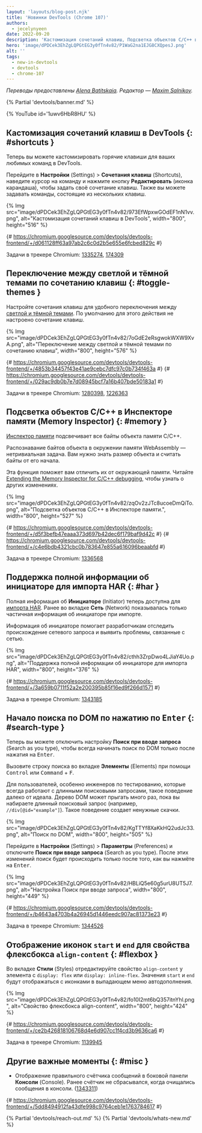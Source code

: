```yaml
---
layout: 'layouts/blog-post.njk'
title: 'Новинки DevTools (Chrome 107)'
authors:
  - jecelynyeen
date: 2022-09-20
description: 'Кастомизация сочетаний клавиш, Подсветка объектов C/C++ в Инспекторе памяти и другое.'
hero: 'image/dPDCek3EhZgLQPGtEG3y0fTn4v82/P1WaG2na1EJG8CXQpesJ.png'
alt: ''
tags:
  - new-in-devtools
  - devtools
  - chrome-107
---
```


*Переводы предоставлены [Alena Batitskaia](https://twitter.com/ABatickaya). Редактор — [Maxim Salnikov](https://twitter.com/webmaxru).*

{% Partial 'devtools/banner.md' %}

{% YouTube id='1uwv6HbR8HU' %}

<!-- Translation instructions:
  + 1. Remove the "draft: true" tag above when submitting PR
  + 2. Provide translations under each of the English commented original content
  + 3. Translate the "description" tag above
  + 4. Translate all the <img> alt text
  5. Update the whats-new.md file -->

<!-- Content starts here -->

<!-- ## Customize keyboard shortcuts in DevTools {: #shortcuts } -->
## Кастомизация сочетаний клавиш в DevTools {: #shortcuts }

<!-- You can now customize keyboard shortcuts for your favorite commands in DevTools. -->
Теперь вы можете кастомизировать горячие клавиши для ваших любимых команд в DevTools.

<!-- Go to **Settings** > **Shortcuts**, hover over a command and click the **Edit** button (pen icon) to customize the keyboard shortcut. You can create chords (a.k.a multi-key press shortcuts) as well.  -->
Перейдите в **Настройки** (Settings) > **Сочетания клавиш** (Shortcuts), наведите курсор на команду и нажмите кнопку **Редактировать** (иконка карандаша), чтобы задать своё сочетание клавиш. Также вы можете задавать команды, состоящие из нескольких клавиш.

{% Img src="image/dPDCek3EhZgLQPGtEG3y0fTn4v82/973EfWpxwGOdEF1nN1vv.png", alt="Кастомизация сочетаний клавиш в DevTools", width="800", height="516" %}

{# https://chromium.googlesource.com/devtools/devtools-frontend/+/d061128ff63a97ab2c6c0d2b5e655e6fcbed829c #}

Задачи в трекере Chromium: [1335274](https://crbug.com/1335274), [174309](https://crbug.com/174309)


<!-- ## Toggle light and dark themes with keyboard shortcut {: #toggle-themes } -->
## Переключение между светлой и тёмной темами по сочетанию клавиш {: #toggle-themes }

<!-- Configure a keyboard shortcut to toggle [light and dark themes](/docs/devtools/rendering/emulate-css/#emulate-css-media-feature-prefers-color-scheme) conveniently. By default, the action doesn’t map to any keyboard shortcut. -->
Настройте сочетания клавиш для удобного переключения между [светлой и тёмной темами](/docs/devtools/rendering/emulate-css/#emulate-css-media-feature-prefers-color-scheme). По умолчанию для этого действия не настроено сочетание клавиш.

{% Img src="image/dPDCek3EhZgLQPGtEG3y0fTn4v82/7oGdE2eRsgwokWXW9XvA.png", alt="Переключение между светлой и тёмной темами по сочетанию клавиш", width="800", height="576" %}

{# https://chromium.googlesource.com/devtools/devtools-frontend/+/4853b34457f43e41ae9cebc7dfc97c0b734f463a #}
{# https://chromium.googlesource.com/devtools/devtools-frontend/+/029ac9db0b7e7d08945bcf7a16b407bde50183a1 #}

Задачи в трекере Chromium: [1280398](https://crbug.com/1280398), [1226363](https://crbug.com/1226363)


<!-- ## Highlight C/C++ objects in the Memory Inspector {: #memory } -->
## Подсветка объектов C/C++ в Инспекторе памяти (Memory Inspector) {: #memory }

<!-- The [Memory Inspector](/docs/devtools/memory-inspector/) highlights all the bytes of a C/C++ memory object. -->
[Инспектор памяти](/docs/devtools/memory-inspector/) подсвечивает все байты объекта памяти C/C++.

<!-- Recognizing an object’s bytes among the surrounding WebAssembly memory was a pain point. You have to know the object’s size and count bytes from the object’s start. -->
Распознавание байтов объекта в окружении памяти WebAssembly — нетривиальная задача. Вам нужно знать размер объекта и считать байты от его начала.

<!-- With this feature,  it helps you tell them apart from the surrounding memory. See [Extending the Memory Inspector for C/C++ debugging](/blog/memory-inspector-extended-cpp/) to learn more about the changes. -->
Эта функция поможет вам отличить их от окружающей памяти. Читайте [Extending the Memory Inspector for C/C++ debugging](/blog/memory-inspector-extended-cpp/), чтобы узнать о других изменениях.

{% Img src="image/dPDCek3EhZgLQPGtEG3y0fTn4v82/zqOv2zJTc8ucoeDmQiTo.png", alt="Подсветка объектов C/C++ в Инспекторе памяти.", width="800", height="527" %}

{# https://chromium.googlesource.com/devtools/devtools-frontend/+/d5f3befb47eaaa373d697b42dec6f179baf9d42c #}
{# https://chromium.googlesource.com/devtools/devtools-frontend/+/c4e6bdb4321cbc0b783647e855a616096beaabfd #}

Задача в трекере Chromium: [1336568](https://crbug.com/1336568)


<!-- ## Support full initiator information for HAR import {: #har } -->
## Поддержка полной информации об инициаторе для импорта HAR {: #har }

<!-- Full **Initiator** information is available now for [HAR import](/docs/devtools/network/reference/#save-as-har). Previously, the **Network** panel only shows partial initiator information during import. -->
Полная информация об **Инициаторе** (Initiator) теперь доступна для [импорта HAR](/docs/devtools/network/reference/#save-as-har). Ранее во вкладке **Сеть** (Network) показывалась только частичная информация об инициаторе при импорте.

<!-- The initiator information helps developers to trace the origin of a network request and identify network-related issues.  -->
Информация об инициаторе помогает разработчикам отследить происхождение сетевого запроса и выявить проблемы, связанные с сетью.

{% Img src="image/dPDCek3EhZgLQPGtEG3y0fTn4v82/cthh3ZrpDwo4LJiaY4Uo.png", alt="Поддержка полной информации об инициаторе для импорта HAR", width="800", height="376" %}

{# https://chromium.googlesource.com/devtools/devtools-frontend/+/3a659b0711f52a2e200395b85f16ed9f266d1571 #}

Задача в трекере Chromium: [1343185](https://crbug.com/1343185)


<!-- ## Start DOM search after pressing `Enter` {: #search-type } -->
## Начало поиска по DOM по нажатию по <kbd>Enter</kbd> {: #search-type }

<!-- You can now disable the **Search as you type** setting to always start DOM search after pressing <kbd>Enter</kbd>.  -->
Теперь вы можете отключить настройку **Поиск при вводе запроса** (Search as you type), чтобы всегда начинать поиск по DOM только после нажатия на <kbd>Enter</kbd>.

<!-- In the **Elements** panel, toggle the search bar with <kbd>Control</kbd> or <kbd>Command</kbd> + <kbd>F</kbd>. As you type a query in the search textbox, the DOM tree will jump to the first matching element and highlight it by default.  -->
Вызовите строку поиска во вкладке **Элементы** (Elements) при помощи <kbd>Control</kbd> или <kbd>Command</kbd> + <kbd>F</kbd>.

<!-- For users, especially testers who always work with lengthy search queries, this behavior is not ideal. The DOM tree might jump multiple times as you type in a lengthy search query (e.g. `//div[@id="example"]`). This behavior creates unnecessary motion. -->
Для пользователей, особенно инженеров по тестированию, которые всегда работают с длинными поисковыми запросами, такое поведение далеко от идеала. Дерево DOM может прыгать много раз, пока вы набираете длинный поисковый запрос (например, `//div[@id="example"]`). Такое поведение создает ненужные скачки.

{% Img src="image/dPDCek3EhZgLQPGtEG3y0fTn4v82/KgTTYf8XaKkHQ2udJc33.png", alt="Поиск по DOM", width="800", height="505" %}

<!-- Go to **Settings** > **Preferences**, disable **Search as you type**. With this change, the search will start only after you press <kbd>Enter</kbd>. -->
Перейдите в **Настройки** (Settings) > **Параметры** (Preferences) и отключите **Поиск при вводе запроса** (Search as you type). После этих изменений поиск будет происходить только после того, как вы нажмёте на <kbd>Enter</kbd>.

{% Img src="image/dPDCek3EhZgLQPGtEG3y0fTn4v82/HBLiQ5e60g5urU8UT5J7.png", alt="Настройка Поиск при вводе запроса", width="800", height="449" %}

{# https://chromium.googlesource.com/devtools/devtools-frontend/+/b4643a4703b4a26945d1446eedc907ac81373e23 #}

Задача в трекере Chromium: [1344526](https://crbug.com/1344526)


<!-- ## Display `start` and `end` icons for `align-content` CSS flexbox properties {: #flexbox } -->
## Отображение иконок `start` и `end` для свойства флексбокса `align-content` {: #flexbox }

<!-- In the **Styles** pane, edit the `align-content` properties in a CSS class with `display: flex` or `display: inline-flex`. The `start` and `end` show in the auto-complete dropdown with icons. -->
Во вкладке **Стили** (Styles) отредактируйте свойство `align-content` у элемента с `display: flex` или `display: inline-flex`. Значения `start` и `end` будут отображаться с иконками в выпадающем меню автодополнения.

{% Img src="image/dPDCek3EhZgLQPGtEG3y0fTn4v82/fo10I2mt6bQ357itnYhl.png", alt="Свойство флексбокса align-content", width="800", height="424" %}

{# https://chromium.googlesource.com/devtools/devtools-frontend/+/ce2b426818106768d4e6d907cc1f4cd3b9636ca6 #}

Задача в трекере Chromium: [1139945](https://crbug.com/1139945)


<!-- ## Miscellaneous highlights {: #misc } -->
## Другие важные моменты {: #misc }

<!-- - Display correct message counts in the **Console** sidebar. Previously, the counts didn't refresh when clearing console messages. ([1343311](https://crbug.com/1343311)) -->
- Отображение правильного счётчика сообщений в боковой панели **Консоли** (Console). Ранее счётчик не сбрасывался, когда очищались сообщения в консоли. ([1343311](https://crbug.com/1343311))

{# https://chromium.googlesource.com/devtools/devtools-frontend/+/5dd8494912fa43dfe998c9764ceb1e1763784617 #}


{% Partial 'devtools/reach-out.md' %}
{% Partial 'devtools/whats-new.md' %}
